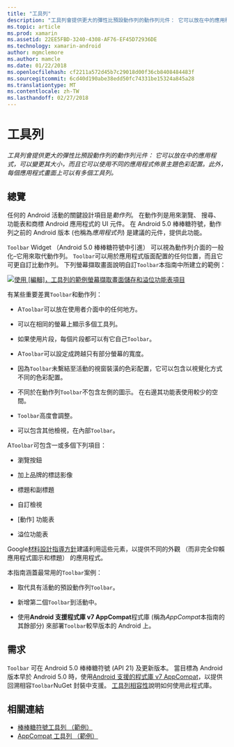 ```yaml
---
title: "工具列"
description: "工具列會提供更大的彈性比預設動作列的動作列元件： 它可以放在中的應用程式，可以變更其大小，而且它可以使用不同的應用程式佈景主題色彩配置。 此外，每個應用程式畫面上可以有多個工具列。"
ms.topic: article
ms.prod: xamarin
ms.assetid: 22EE5FBD-3240-4308-AF76-EF45D72936DE
ms.technology: xamarin-android
author: mgmclemore
ms.author: mamcle
ms.date: 01/22/2018
ms.openlocfilehash: cf2211a572d45b7c29018d00f36cb8408484483f
ms.sourcegitcommit: 6cd40d190abe38edd50fc74331be15324a845a28
ms.translationtype: MT
ms.contentlocale: zh-TW
ms.lasthandoff: 02/27/2018
---
```

# <a name="toolbar"></a>工具列

_工具列會提供更大的彈性比預設動作列的動作列元件： 它可以放在中的應用程式，可以變更其大小，而且它可以使用不同的應用程式佈景主題色彩配置。此外，每個應用程式畫面上可以有多個工具列。_


<a name="overview" />
 
## <a name="overview"></a>總覽

任何的 Android 活動的關鍵設計項目是*動作列*。 在動作列是用來瀏覽、 搜尋、 功能表和商標 Android 應用程式的 UI 元件。 在 Android 5.0 棒棒糖符號，動作列之前的 Android 版本 (也稱為*應用程式列*) 是建議的元件，提供此功能。 

`Toolbar` Widget （Android 5.0 棒棒糖符號中引進） 可以視為動作列介面的一般化&ndash;它用來取代動作列。 `Toolbar`可以用於應用程式版面配置的任何位置，而且它可更自訂比動作列。 下列螢幕擷取畫面說明自訂`Toolbar`本指南中所建立的範例： 

[![使用 [編輯]，工具列的範例螢幕擷取畫面儲存和溢位功能表項目](images/01-toolbar-sml.png)](images/01-toolbar.png)

有某些重要差異`Toolbar`和動作列： 

-   A`Toolbar`可以放在使用者介面中的任何地方。

-   可以在相同的螢幕上顯示多個工具列。

-   如果使用片段，每個片段都可以有它自己`Toolbar`。 

-   A`Toolbar`可以設定成跨越只有部分螢幕的寬度。 

-   因為`Toolbar`未繫結至活動的視窗裝潢的色彩配置，它可以包含以視覺化方式不同的色彩配置。 

-   不同於在動作列`Toolbar`不包含左側的圖示。 在右邊其功能表使用較少的空間。 

-   `Toolbar`高度會調整。 

-   可以包含其他檢視，在內部`Toolbar`。 

A`Toolbar`可包含一或多個下列項目： 

-   瀏覽按鈕

-   加上品牌的標誌影像

-   標題和副標題

-   自訂檢視

-   [動作] 功能表

-   溢位功能表

Google[材料設計指導方針](https://material.google.com/)建議利用這些元素，以提供不同的外觀 （而非完全仰賴應用程式圖示和標題） 的應用程式。 

本指南涵蓋最常用的`Toolbar`案例：

-   取代具有活動的預設動作列`Toolbar`。 

-   新增第二個`Toolbar`到活動中。

-   使用**Android 支援程式庫 v7 AppCompat**程式庫 (稱為*AppCompat*本指南的其餘部分) 來部署`Toolbar`較早版本的 Android 上。 

 
<a name="requirements" />
 
## <a name="requirements"></a>需求

`Toolbar` 可在 Android 5.0 棒棒糖符號 (API 21) 及更新版本。 當目標為 Android 版本早於 Android 5.0 時，使用[Android 支援的程式庫 v7 AppCompat](https://www.nuget.org/packages/Xamarin.Android.Support.v7.AppCompat/)，以提供回溯相容`Toolbar`NuGet 封裝中支援。 
[工具列相容性](~/android/user-interface/controls/tool-bar/toolbar-compatibility.md)說明如何使用此程式庫。 




## <a name="related-links"></a>相關連結

- [棒棒糖符號工具列 （範例）](https://developer.xamarin.com/samples/monodroid/android5.0/Toolbar/)
- [AppCompat 工具列 （範例）](https://developer.xamarin.com/samples/monodroid/Supportv7/AppCompat/Toolbar/)
